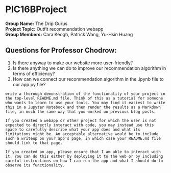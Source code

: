 # PIC16BProject

**Group Name:** The Drip Gurus <br>
**Project Topic:** Outfit recommendation webapp <br>
**Group Members:** Cara Keogh, Patrick Wang, Yu-Hsin Huang <br>

## Questions for Professor Chodrow:

1. Is there anyway to make our website more user-friendly?
2. Is there anything we can do to improve our recommendation algorithm in terms of efficiency?
3. How can we connect our recommendation algorithm in the .ipynb file to our app.py file? 

```
write a thorough demonstration of the functionality of your project in the top-level README.md file. Think of this as a tutorial for someone who wants to learn to use your tools. You may find it easiest to write this in a Jupyter Notebook and then render the results as a Markdown file, in much the same way that you worked on previous blog posts. 

If you created a webapp or other project for which the user is not expected to directly interact with code, you may instead use this space to carefully describe what your app does and what its limitations might be. An acceptable alternative would be to include such a writeup on your app's page, in which case your README.md file should link to that page. 

If you created an app, please ensure that I am able to interact with it. You can do this either by deploying it to the web or by including careful instructions on how I can run the app and what I should do to observe its functionality. 
```